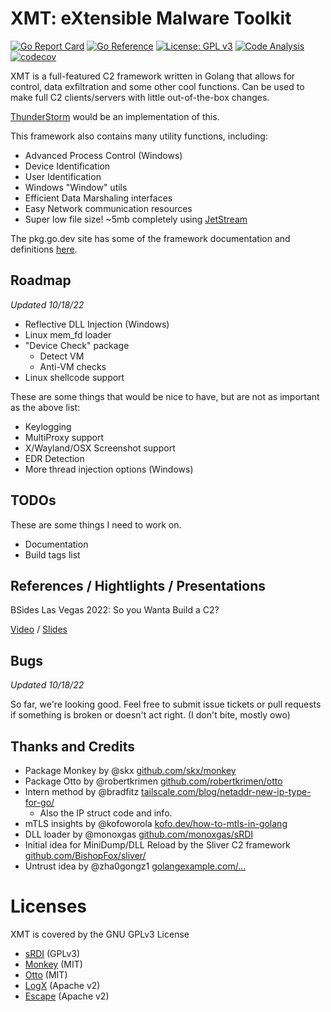 # XMT: eXtensible Malware Toolkit

[![Go Report Card](https://goreportcard.com/badge/github.com/iDigitalFlame/xmt)](https://goreportcard.com/report/github.com/iDigitalFlame/xmt)
[![Go Reference](https://pkg.go.dev/badge/github.com/iDigitalFlame/xmt.svg)](https://pkg.go.dev/github.com/iDigitalFlame/xmt)
[![License: GPL v3](https://img.shields.io/badge/License-GPLv3-blue.svg)](https://www.gnu.org/licenses/gpl-3.0)
[![Code Analysis](https://github.com/iDigitalFlame/XMT/actions/workflows/checks.yaml/badge.svg)](https://github.com/iDigitalFlame/XMT/actions/workflows/checks.yaml)
[![codecov](https://codecov.io/github/iDigitalFlame/XMT/branch/main/graph/badge.svg?token=REQESSIT7C)](https://codecov.io/github/iDigitalFlame/XMT)

XMT is a full-featured C2 framework written in Golang that allows for control,
data exfiltration and some other cool functions. Can be used to make full C2
clients/servers with little out-of-the-box changes.

[ThunderStorm](https://github.com/iDigitalFlame/ThunderStorm) would be an implementation
of this.

This framework also contains many utility functions, including:

- Advanced Process Control (Windows)
- Device Identification
- User Identification
- Windows "Window" utils
- Efficient Data Marshaling interfaces
- Easy Network communication resources
- Super low file size! ~5mb completely using [JetStream](https://github.com/iDigitalFlame/ThunderStorm)

The pkg.go.dev site has some of the framework documentation and definitions
[here](https://pkg.go.dev/github.com/iDigitalFlame/xmt).

## Roadmap

_Updated 10/18/22_

- Reflective DLL Injection (Windows)
- Linux mem_fd loader
- "Device Check" package
  - Detect VM
  - Anti-VM checks
- Linux shellcode support

These are some things that would be nice to have, but are not as important as the
above list:

- Keylogging
- MultiProxy support
- X/Wayland/OSX Screenshot support
- EDR Detection
- More thread injection options (Windows)

## TODOs

These are some things I need to work on.

- Documentation
- Build tags list

## References / Hightlights / Presentations

BSides Las Vegas 2022: So you Wanta Build a C2?

[Video](https://www.youtube.com/watch?v=uAfGtGlHLxs) /
[Slides](https://public.idigitalflame.com/docs/so_you_wanta_build_a_c2.pdf)

## Bugs

_Updated 10/18/22_

So far, we're looking good. Feel free to submit issue tickets or pull requests if
something is broken or doesn't act right. (I don't bite, mostly owo)

## Thanks and Credits

- Package Monkey by @skx [github.com/skx/monkey](https://github.com/skx/monkey)
- Package Otto by @robertkrimen [github.com/robertkrimen/otto](https://github.com/robertkrimen/otto)
- Intern method by @bradfitz [tailscale.com/blog/netaddr-new-ip-type-for-go/](https://tailscale.com/blog/netaddr-new-ip-type-for-go/)
  - Also the IP struct code and info.
- mTLS insights by @kofoworola [kofo.dev/how-to-mtls-in-golang](https://kofo.dev/how-to-mtls-in-golang)
- DLL loader by @monoxgas [github.com/monoxgas/sRDI](https://github.com/monoxgas/sRDI)
- Initial idea for MiniDump/DLL Reload by the Sliver C2 framework [github.com/BishopFox/sliver/](https://github.com/BishopFox/sliver/)
- Untrust idea by @zha0gongz1 [golangexample.com/...](https://golangexample.com/without-closing-windows-defender-to-make-defender-useless-by-removing-its-token-privileges-and-lowering-the-token-integrity/)

# Licenses

XMT is covered by the GNU GPLv3 License

- [sRDI](https://raw.githubusercontent.com/monoxgas/sRDI/master/LICENSE) (GPLv3)
- [Monkey](https://raw.githubusercontent.com/skx/monkey/master/LICENSE) (MIT)
- [Otto](https://raw.githubusercontent.com/robertkrimen/otto/master/LICENSE) (MIT)
- [LogX](https://raw.githubusercontent.com/PurpleSec/LogX/main/LICENSE) (Apache v2)
- [Escape](https://raw.githubusercontent.com/PurpleSec/Escape/main/LICENSE) (Apache v2)
